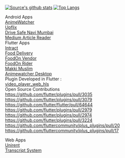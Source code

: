 [![Source's github stats](https://github-readme-stats.vercel.app/api?username=balvinderz&count_private=true&show_icons=true)](https://github.com/anuraghazra/github-readme-stats) [![Top Langs](https://github-readme-stats.vercel.app/api/top-langs/?username=balvinderz&layout=compact)](https://github.com/anuraghazra/github-readme-stats) 


Android Apps 
<br/>
[AnimeWatcher](https://github.com/balvinderz/animewatcher)
<br/>
[Upflix](http://upflix.site/)
<br/>
[Drive Safe Navi Mumbai](https://play.google.com/store/apps/details?id=nm.traffic.drivesafe&hl=en_US)
<br/>
[Medium Article Reader](https://github.com/balvinderz/Medium-Article-Reader)
<br/>
Flutter Apps 
<br/>
[Intract](https://play.google.com/store/apps/details?id=com.intract.ifi&hl=en_US)
<br/>
[Food Delivery](https://play.google.com/store/apps/details?id=tired.coder.food_delivery&hl=en_IN)
<br/>
[FoodOn Vendor](https://play.google.com/store/apps/details?id=tired.coder.foodonvendor&hl=en_IN)
<br/>
[FoodOn Rider](https://play.google.com/store/apps/details?id=tired.coder.foodonrider&hl=en_IN)
<br/>
[Makki Muslim](https://apps.apple.com/us/app/makki-muslim-society/id1498628074?ls=1)
<br/>
[Animewatcher Desktop](https://github.com/balvinderz/animewatcher_desktop)
<br/>
Plugin Developed in Flutter :
<br/>
[video_player_web_hls](https://pub.dev/packages/video_player_web_hls)
<br/>
Open Source Contributions
<br/>
https://github.com/flutter/plugins/pull/3035
<br/>
https://github.com/flutter/plugins/pull/3079
<br/>
https://github.com/flutter/flutter/pull/64644
<br/>
https://github.com/flutter/plugins/pull/2979
<br/>
https://github.com/flutter/plugins/pull/2974
<br/>
https://github.com/flutter/plugins/pull/3224
<br/>
https://github.com/fluttercommunity/plus_plugins/pull/20
<br/>
https://github.com/fluttercommunity/plus_plugins/pull/17

Web Apps
<br/>
[Unirent](https://unirent.in/)
<br/>
[Transcript System](http://onlineservices.rait.ac.in:81/transcript/)
